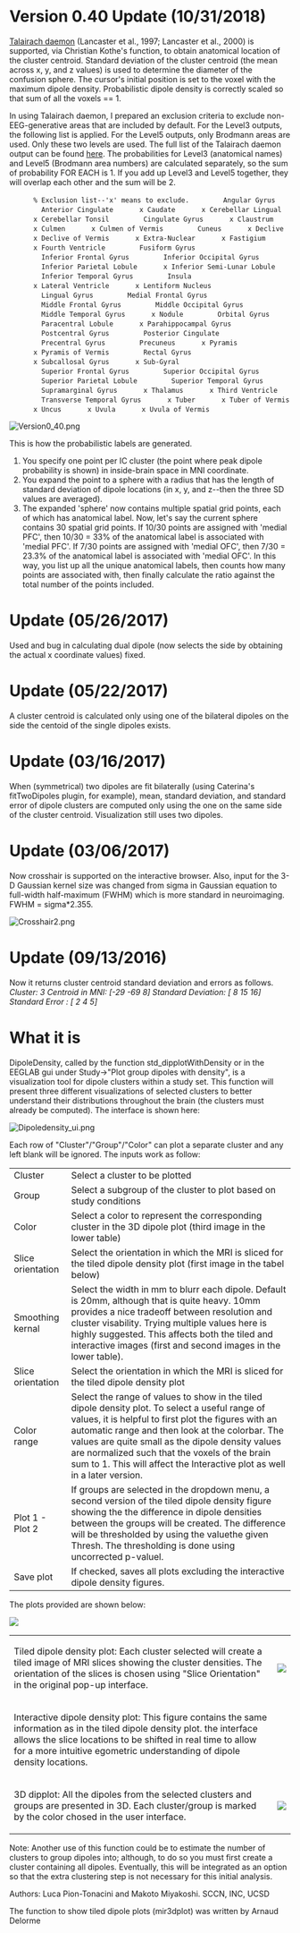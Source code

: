 Version 0.40 Update (10/31/2018)
================================

[Talairach daemon](http://www.talairach.org/index.html) (Lancaster et
al., 1997; Lancaster et al., 2000) is supported, via Christian Kothe's
function, to obtain anatomical location of the cluster centroid.
Standard deviation of the cluster centroid (the mean across x, y, and z
values) is used to determine the diameter of the confusion sphere. The
cursor's initial position is set to the voxel with the maximum dipole
density. Probabilistic dipole density is correctly scaled so that sum of
all the voxels == 1.

In using Talairach daemon, I prepared an exclusion criteria to exclude
non-EEG-generative areas that are included by default. For the Level3
outputs, the following list is applied. For the Level5 outputs, only
Brodmann areas are used. Only these two levels are used. The full list
of the Talairach daemon output can be found
[here](http://www.talairach.org/labels.html). The probabilities for
Level3 (anatomical names) and Level5 (Brodmann area numbers) are
calculated separately, so the sum of probability FOR EACH is 1. If you
add up Level3 and Level5 together, they will overlap each other and the
sum will be 2.

`      % Exclusion list--'x' means to exclude.`
`        Angular Gyrus`
`        Anterior Cingulate`
`      x Caudate`
`      x Cerebellar Lingual`
`      x Cerebellar Tonsil`
`        Cingulate Gyrus`
`      x Claustrum`
`      x Culmen`
`      x Culmen of Vermis`
`        Cuneus`
`      x Declive`
`      x Declive of Vermis`
`      x Extra-Nuclear`
`      x Fastigium`
`      x Fourth Ventricle`
`        Fusiform Gyrus`
`        Inferior Frontal Gyrus`
`        Inferior Occipital Gyrus`
`        Inferior Parietal Lobule`
`      x Inferior Semi-Lunar Lobule`
`        Inferior Temporal Gyrus`
`        Insula`
`      x Lateral Ventricle`
`      x Lentiform Nucleus`
`        Lingual Gyrus`
`        Medial Frontal Gyrus`
`        Middle Frontal Gyrus`
`        Middle Occipital Gyrus`
`        Middle Temporal Gyrus`
`      x Nodule`
`        Orbital Gyrus`
`        Paracentral Lobule`
`      x Parahippocampal Gyrus`
`        Postcentral Gyrus`
`        Posterior Cingulate`
`        Precentral Gyrus`
`        Precuneus`
`      x Pyramis`
`      x Pyramis of Vermis`
`        Rectal Gyrus`
`      x Subcallosal Gyrus`
`      x Sub-Gyral`
`        Superior Frontal Gyrus`
`        Superior Occipital Gyrus`
`        Superior Parietal Lobule`
`        Superior Temporal Gyrus`
`        Supramarginal Gyrus`
`      x Thalamus`
`      x Third Ventricle`
`        Transverse Temporal Gyrus`
`      x Tuber`
`      x Tuber of Vermis`
`      x Uncus`
`      x Uvula`
`      x Uvula of Vermis`

![Version0_40.png](images/Version0_40.png)

This is how the probabilistic labels are generated.

1.  You specify one point per IC cluster (the point where peak dipole
    probability is shown) in inside-brain space in MNI coordinate.
2.  You expand the point to a sphere with a radius that has the length
    of standard deviation of dipole locations (in x, y, and z--then the
    three SD values are averaged).
3.  The expanded 'sphere' now contains multiple spatial grid points,
    each of which has anatomical label. Now, let's say the current
    sphere contains 30 spatial grid points. If 10/30 points are assigned
    with 'medial PFC', then 10/30 = 33% of the anatomical label is
    associated with 'medial PFC'. If 7/30 points are assigned with
    'medial OFC', then 7/30 = 23.3% of the anatomical label is
    associated with 'medial OFC'. In this way, you list up all the
    unique anatomical labels, then counts how many points are associated
    with, then finally calculate the ratio against the total number of
    the points included.

Update (05/26/2017)
===================

Used and bug in calculating dual dipole (now selects the side by
obtaining the actual x coordinate values) fixed.

Update (05/22/2017)
===================

A cluster centroid is calculated only using one of the bilateral dipoles
on the side the centoid of the single dipoles exists.

Update (03/16/2017)
===================

When (symmetrical) two dipoles are fit bilaterally (using Caterina's
fitTwoDipoles plugin, for example), mean, standard deviation, and
standard error of dipole clusters are computed only using the one on the
same side of the cluster centroid. Visualization still uses two dipoles.

Update (03/06/2017)
===================

Now crosshair is supported on the interactive browser. Also, input for
the 3-D Gaussian kernel size was changed from sigma in Gaussian equation
to full-width half-maximum (FWHM) which is more standard in
neuroimaging. FWHM = sigma\*2.355.

![Crosshair2.png](images/Crosshair2.png)

Update (09/13/2016)
===================

Now it returns cluster centroid standard deviation and errors as
follows.
*Cluster: 3*
*Centroid in MNI: \[-29 -69 8\]*
*Standard Deviation: \[ 8 15 16\]*
*Standard Error : \[ 2 4 5\]*

What it is
==========

DipoleDensity, called by the function std_dipplotWithDensity or in the
EEGLAB gui under Study-\>"Plot group dipoles with density", is a
visualization tool for dipole clusters within a study set. This function
will present three different visualizations of selected clusters to
better understand their distributions throughout the brain (the clusters
must already be computed). The interface is shown here:

![Dipoledensity_ui.png](images/Dipoledensity_ui.png)

Each row of "Cluster"/"Group"/"Color" can plot a separate cluster and
any left blank will be ignored. The inputs work as follow:

|                   |                                                                                                                                                                                                                                                                                                                                                                                              |
|-------------------|----------------------------------------------------------------------------------------------------------------------------------------------------------------------------------------------------------------------------------------------------------------------------------------------------------------------------------------------------------------------------------------------|
| Cluster           | Select a cluster to be plotted                                                                                                                                                                                                                                                                                                                                                               |
| Group             | Select a subgroup of the cluster to plot based on study conditions                                                                                                                                                                                                                                                                                                                           |
| Color             | Select a color to represent the corresponding cluster in the 3D dipole plot (third image in the lower table)                                                                                                                                                                                                                                                                                 |
| Slice orientation | Select the orientation in which the MRI is sliced for the tiled dipole density plot (first image in the tabel below)                                                                                                                                                                                                                                                                         |
| Smoothing kernal  | Select the width in mm to blurr each dipole. Default is 20mm, although that is quite heavy. 10mm provides a nice tradeoff between resolution and cluster visability. Trying multiple values here is highly suggested. This affects both the tiled and interactive images (first and second images in the lower table).                                                                       |
| Slice orientation | Select the orientation in which the MRI is sliced for the tiled dipole density plot                                                                                                                                                                                                                                                                                                          |
| Color range       | Select the range of values to show in the tiled dipole density plot. To select a useful range of values, it is helpful to first plot the figures with an automatic range and then look at the colorbar. The values are quite small as the dipole density values are normalized such that the voxels of the brain sum to 1. This will affect the Interactive plot as well in a later version. |
| Plot 1 - Plot 2   | If groups are selected in the dropdown menu, a second version of the tiled dipole density figure showing the the difference in dipole densities between the groups will be created. The difference will be thresholded by using the valuethe given Thresh. The thresholding is done using uncorrected p-valuel.                                                                              |
| Save plot         | If checked, saves all plots excluding the interactive dipole density figures.                                                                                                                                                                                                                                                                                                                |

The plots provided are shown below:

<table>
<tbody>
<tr class="odd">
<td><p>Tiled dipole density plot: Each cluster selected will create a tiled image of MRI slices showing the cluster densities. The orientation of the slices is chosen using "Slice Orientation" in the original pop-up interface.</p></td>
<td><p><img src="images/Dipoledensity_dipplottile.png"></p></td>
</tr>
<tr class="even">
<td><p>Interactive dipole density plot: This figure contains the same information as in the tiled dipole density plot. the interface allows the slice locations to be shifted in real time to allow for a more intuitive egometric understanding of dipole density locations.</p></td>
<p><img src="images/Dipoledensity_dipplotinteractive.png"></p>
</tr>
<tr class="odd">
<td><p>3D dipplot: All the dipoles from the selected clusters and groups are presented in 3D. Each cluster/group is marked by the color chosed in the user interface.</p></td>
<td><p><img src="images/Dipoledensity_dipplot3d.png"></p></td>
</tr>
</tbody>
</table>

Note: Another use of this function could be to estimate the number of
clusters to group dipoles into; although, to do so you must first create
a cluster containing all dipoles. Eventually, this will be integrated as
an option so that the extra clustering step is not necessary for this
initial analysis.

Authors: Luca Pion-Tonacini and Makoto Miyakoshi. SCCN, INC, UCSD

The function to show tiled dipole plots (mir3dplot) was written by
Arnaud Delorme
